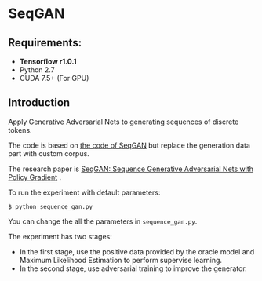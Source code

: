 # SeqGAN

## Requirements: 
* **Tensorflow r1.0.1**
* Python 2.7
* CUDA 7.5+ (For GPU)

## Introduction
Apply Generative Adversarial Nets to generating sequences of discrete tokens.

The code is based on [the code of SeqGAN](https://github.com/LantaoYu/SeqGAN) but replace the generation data part with custom corpus.

The research paper is [SeqGAN: Sequence Generative Adversarial Nets with Policy Gradient](http://arxiv.org/abs/1609.05473) .

To run the experiment with default parameters:

```
$ python sequence_gan.py
```
You can change the all the parameters in `sequence_gan.py`.

The experiment has two stages:

- In the first stage, use the positive data provided by the oracle model and Maximum Likelihood Estimation to perform supervise learning. 
- In the second stage, use adversarial training to improve the generator.